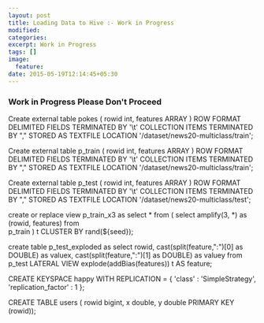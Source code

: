 ```yaml
---
layout: post
title: Loading Data to Hive :- Work in Progress
modified:
categories: 
excerpt: Work in Progress
tags: []
image:
  feature:
date: 2015-05-19T12:14:45+05:30
---
```


### Work in Progress Please Don't Proceed

Create external table pokes (
  rowid int,
  features ARRAY<STRING>
) ROW FORMAT DELIMITED FIELDS TERMINATED BY '\t' COLLECTION ITEMS TERMINATED BY "," STORED AS TEXTFILE LOCATION '/dataset/news20-multiclass/train';

Create external table p_train (
  rowid int,
  features ARRAY<STRING>
) ROW FORMAT DELIMITED FIELDS TERMINATED BY '\t' COLLECTION ITEMS TERMINATED BY "," STORED AS TEXTFILE LOCATION '/dataset/news20-multiclass/train';

Create external table p_test (
  rowid int,
  features ARRAY<STRING>
) ROW FORMAT DELIMITED FIELDS TERMINATED BY '\t' COLLECTION ITEMS TERMINATED BY "," STORED AS TEXTFILE LOCATION '/dataset/news20-multiclass/test';






create or replace view p_train_x3
as
select 
  * 
from (
select
   amplify(3, *) as (rowid, features)
from  
   p_train 
) t
CLUSTER BY rand(${seed});


create table p_test_exploded as
select 
  rowid,
  cast(split(feature,":")[0] as DOUBLE) as valuex,
  cast(split(feature,":")[1] as DOUBLE) as valuey
from 
  p_test LATERAL VIEW explode(addBias(features)) t AS feature;



  CREATE KEYSPACE happy
WITH REPLICATION = { 'class' : 'SimpleStrategy', 'replication_factor' : 1 };



CREATE TABLE users (
rowid bigint,
x double,
y double
PRIMARY KEY (rowid));